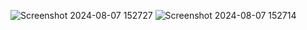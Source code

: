 ![Screenshot 2024-08-07 152727](https://github.com/user-attachments/assets/1a0aed16-2a34-4d8c-b968-58ecf082e4c0)
![Screenshot 2024-08-07 152714](https://github.com/user-attachments/assets/1fb5645c-28f9-435f-ac2c-9bd64fa35db5)
